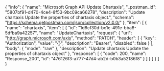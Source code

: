 {
  "info": {
    "name": "Microsoft Graph API Update Chartaxis",
    "_postman_id": "5807bf91-d470-4ce4-8f53-9bc09ca66278",
    "description": "Update chartaxis Update the properties of chartaxis object.",
    "schema": "https://schema.getpostman.com/json/collection/v2.0.0/"
  },
  "item": [
    {
      "name": "chartaxis",
      "item": [
        {
          "id": "1d6cf30d-bc1e-491e-bba8-5dfba9a42257",
          "name": "UpdateChartaxis",
          "request": {
            "url": "http://graph.microsoft.com/axis",
            "method": "PATCH",
            "header": [
              {
                "key": "Authorization",
                "value": "{}",
                "description": "Bearer",
                "disabled": false
              }
            ],
            "body": {
              "mode": "raw"
            },
            "description": "Update chartaxis Update the properties of chartaxis object"
          },
          "response": [
            {
              "code": 200,
              "name": "Response_200",
              "id": "476126f3-a777-47d4-ab2d-b0b3a52186f8"
            }
          ]
        }
      ]
    }
  ]
}